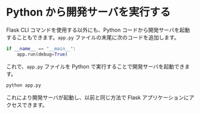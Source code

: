# Python から開発サーバを実行する

Flask CLI コマンドを使用する以外にも、Python コードから開発サーバを起動することもできます。`app.py` ファイルの末尾に次のコードを追加します。

```python
if __name__ == "__main__":
    app.run(debug=True)
```

これで、`app.py` ファイルを Python で実行することで開発サーバを起動できます。

```bash
python app.py
```

これにより開発サーバが起動し、以前と同じ方法で Flask アプリケーションにアクセスできます。
